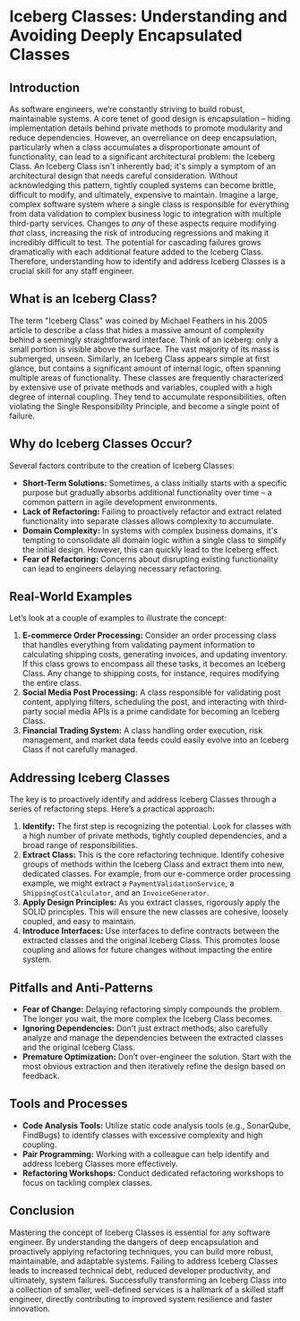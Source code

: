 # Iceberg Classes: Understanding and Avoiding Deeply Encapsulated Classes

## Introduction

As software engineers, we’re constantly striving to build robust, maintainable systems. A core tenet of good design is encapsulation – hiding implementation details behind private methods to promote modularity and reduce dependencies. However, an overreliance on deep encapsulation, particularly when a class accumulates a disproportionate amount of functionality, can lead to a significant architectural problem: the Iceberg Class. An Iceberg Class isn't inherently bad; it's simply a symptom of an architectural design that needs careful consideration. Without acknowledging this pattern, tightly coupled systems can become brittle, difficult to modify, and ultimately, expensive to maintain. Imagine a large, complex software system where a single class is responsible for everything from data validation to complex business logic to integration with multiple third-party services. Changes to _any_ of these aspects require modifying _that_ class, increasing the risk of introducing regressions and making it incredibly difficult to test. The potential for cascading failures grows dramatically with each additional feature added to the Iceberg Class. Therefore, understanding how to identify and address Iceberg Classes is a crucial skill for any staff engineer.

## What is an Iceberg Class?

The term "Iceberg Class" was coined by Michael Feathers in his 2005 article to describe a class that hides a massive amount of complexity behind a seemingly straightforward interface. Think of an iceberg: only a small portion is visible above the surface. The vast majority of its mass is submerged, unseen. Similarly, an Iceberg Class appears simple at first glance, but contains a significant amount of internal logic, often spanning multiple areas of functionality. These classes are frequently characterized by extensive use of private methods and variables, coupled with a high degree of internal coupling. They tend to accumulate responsibilities, often violating the Single Responsibility Principle, and become a single point of failure.

## Why do Iceberg Classes Occur?

Several factors contribute to the creation of Iceberg Classes:

- **Short-Term Solutions:** Sometimes, a class initially starts with a specific purpose but gradually absorbs additional functionality over time – a common pattern in agile development environments.
- **Lack of Refactoring:** Failing to proactively refactor and extract related functionality into separate classes allows complexity to accumulate.
- **Domain Complexity:** In systems with complex business domains, it's tempting to consolidate all domain logic within a single class to simplify the initial design. However, this can quickly lead to the Iceberg effect.
- **Fear of Refactoring:** Concerns about disrupting existing functionality can lead to engineers delaying necessary refactoring.

## Real-World Examples

Let’s look at a couple of examples to illustrate the concept:

1.  **E-commerce Order Processing:** Consider an order processing class that handles everything from validating payment information to calculating shipping costs, generating invoices, and updating inventory. If this class grows to encompass all these tasks, it becomes an Iceberg Class. Any change to shipping costs, for instance, requires modifying the entire class.
2.  **Social Media Post Processing:** A class responsible for validating post content, applying filters, scheduling the post, and interacting with third-party social media APIs is a prime candidate for becoming an Iceberg Class.
3.  **Financial Trading System:** A class handling order execution, risk management, and market data feeds could easily evolve into an Iceberg Class if not carefully managed.

## Addressing Iceberg Classes

The key is to proactively identify and address Iceberg Classes through a series of refactoring steps. Here’s a practical approach:

1.  **Identify:** The first step is recognizing the potential. Look for classes with a high number of private methods, tightly coupled dependencies, and a broad range of responsibilities.
2.  **Extract Class:** This is the core refactoring technique. Identify cohesive groups of methods within the Iceberg Class and extract them into new, dedicated classes. For example, from our e-commerce order processing example, we might extract a `PaymentValidationService`, a `ShippingCostCalculator`, and an `InvoiceGenerator`.
3.  **Apply Design Principles:** As you extract classes, rigorously apply the SOLID principles. This will ensure the new classes are cohesive, loosely coupled, and easy to maintain.
4.  **Introduce Interfaces:** Use interfaces to define contracts between the extracted classes and the original Iceberg Class. This promotes loose coupling and allows for future changes without impacting the entire system.

## Pitfalls and Anti-Patterns

- **Fear of Change:** Delaying refactoring simply compounds the problem. The longer you wait, the more complex the Iceberg Class becomes.
- **Ignoring Dependencies:** Don’t just extract methods; also carefully analyze and manage the dependencies between the extracted classes and the original Iceberg Class.
- **Premature Optimization:** Don’t over-engineer the solution. Start with the most obvious extraction and then iteratively refine the design based on feedback.

## Tools and Processes

- **Code Analysis Tools:** Utilize static code analysis tools (e.g., SonarQube, FindBugs) to identify classes with excessive complexity and high coupling.
- **Pair Programming:** Working with a colleague can help identify and address Iceberg Classes more effectively.
- **Refactoring Workshops:** Conduct dedicated refactoring workshops to focus on tackling complex classes.

## Conclusion

Mastering the concept of Iceberg Classes is essential for any software engineer. By understanding the dangers of deep encapsulation and proactively applying refactoring techniques, you can build more robust, maintainable, and adaptable systems. Failing to address Iceberg Classes leads to increased technical debt, reduced developer productivity, and ultimately, system failures. Successfully transforming an Iceberg Class into a collection of smaller, well-defined services is a hallmark of a skilled staff engineer, directly contributing to improved system resilience and faster innovation.

